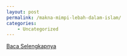 ```yaml
---
layout: post
permalink: /makna-mimpi-lebah-dalam-islam/
categories:
    - Uncategorized
---
```


[Baca Selengkapnya](/10)
